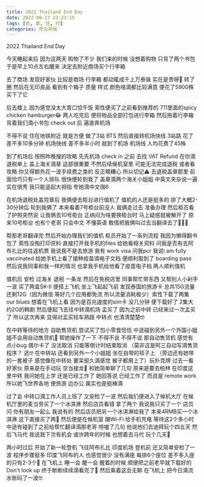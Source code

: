 ```yaml
---
title: 2022 Thailand End Day
date: 2022-06-17 23:23:15
tags: [衣, 食, 住, 行]
categories: 所见所闻
---
```


2022 Thailand End Day

今天睡起来后 因为这两天 购物了不少 我们来的时候 没想着购物 只背了两个书包 于是早上10点左右醒来  决定去附近商场买个行李箱 

去了商场 发现好家伙 比较是商场 行李箱 都动辄成千上万泰铢 实在是贵呀🤣 转了圈  然后在无印良品 看到有个箱子 质量 样式 颜色啥滴都比较满意 便花了5900株买下了它

后去楼上 因为感觉没太大胃口恰午饭 索性便买了之前看到推荐的 711里面的spicy chicken hamburger😂 两人吃完后 便将物品全部打包进行李箱 然后拖着行李箱 背着我们滴小书包 check out 后 遍直奔机场

不得不说 住在地铁附近 就是方便 做了3站 BTS 然后直接转机场快线 3站路 花了差不多10多分钟 机场快线 差不多半小时 就到了机场 机场线 人均花费了45株 

到了机场后 按照昨晚搜的攻略 先先机场 check in 之前 去找 VAT Refund 在你滴退税单上 盖上海关滴章 这部很重要 不然后续候机室里 可能无法完成退税 或者看攻略 你又得额外花一波手续费之类的 反正略糟心 所以切记⚠️ 去退税盖章那里 前面恰巧只有一个人排队 很快便轮到我了 盖章滴两个海关小姐姐 中英文夹杂说一遍 实在很秀 我只能竖起大拇指 夸她滴中文很6

在机场退税处盖完章后 我俩便去柜台进行值机了 值机的人还是挺多的 排了大概2-30分钟后 轮到我俩了 本来看着7号柜台前没人 我俩走过去 准备办理 然后柜员看了护照突然说 让我俩去10号柜台 正纳闷为啥要换柜台时 马上疑惑就被解开了 原来10号柜台 也有个老哥 只会中文 不懂英语 敢情把我俩叫过去当翻译去了🤣🤣🤣 

帮那老哥翻译完 然后开始办理我们的值机 柜员开始了一系列流程 我因为懒得翻书包了 索性没掏打印资料 直接打开我手机的files 给她看相关资料 问我是否有去阿布扎比的往返机票 我说我不是去旅游 我有 work visa 问我pcr 我说i am fully vaccinated 给她手机上看了接种疫苗滴电子文档 便顺利取到了 boarding pass 然后说我同事和我一样的情况 也拿我手机给他看了疫苗电子档 两人顺利值机

值机后 安检 过海关 退税 一条龙 然后在免税店里 同事帮忙带东西 又帮别人小剁手一波 买了两盒SK-II 便搭上飞机 坐上飞起起飞前 发现泰国的旅游卡 总共15G流量 还剩12G（因为微信 等好几个应用都免流 所以流量消耗极少）索性下载了两集 our blues 想着在飞机上看 因为是百兆速度的sim卡 没几分钟 便下载好了 2集大约2G的韩剧 然后便起飞去往中转滴机场 孟买了 因为之前中转 已经来过一次孟买了 所以这次再来 显得对孟买轻车熟路 中转点 也清清楚楚🤓

在中转等待的地方 自助售货机 尝试买了包小零食恰恰 中途碰到另外一个外国小姐姐不会用自动售货机🤣 帮她操作了一下 不得不说 不得不说 那自动售货机 感觉有点小bug 偶尔卡了 没法取消 只能等倒计时结束取消 （莫非这是阿三自动写滴售货程序？ 逃🤓 在中转站 还看到另外一个小姐姐 坐在自带的毯子上 （旁边还有她带的一套被子 感觉像在中转处 要呆挺久滴感觉 被子都用上了）玩扑克牌 过去一看 好家伙 原来是在手动玩 空当接龙🤣 和她简单聊了几句 原来是要去柏林 在印度这里中转 我问她在上学 还是已经工作了 她回答说 已经工作了 而且是 remote work 所以她飞世界各地 便旅游 边办公 属实也是挺棒滴

过了会 中转口滴工作人员上班了 又安检了一波 然后我们便进入了候机大厅  在候机厅里的麦当劳买了一个冰淇淋 然后店员看错 拿了两个 我说我只买了一个 店员问 你有朋友一起么 我说有的 然后店员把另一个冰淇淋给我了 本来4RMB买一个冰淇淋 这下直接买了两🤣 然后便是在候机室 蹭Wi-Fi 给手机充电 等待这2个多小时 中途有碰到了之前给帮忙翻译滴那老哥 唠嗑了几句 他说他们去迪拜玩个四五天 然后飞马代 我说我下次有机会 或许跨年的时候 也想着去马代 玩个几天🤣

两小时过后 开始了新一轮登机 飞往阿布扎比 印度机场 登机前 还又简单安检了一波 程序步骤挺多 印度飞阿布的人 也感觉很少 没有满座 每排6个座位 差不多入座的只有2-3个🤣 在飞机上 睡一会 醒一会 醒着的时候 顺便把之前老早就下载好的 Don't look up 终于断断续续滴看完了🤣 然后乘着这会无聊 在飞机上 把今日滴流水账码了一波🤓

